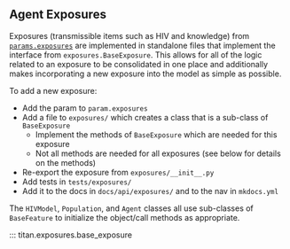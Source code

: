 ## Agent Exposures

Exposures (transmissible items such as HIV and knowledge) from [`params.exposures`](https://marshall-lab.github.io/titan-params-app/#/params#exposures-1) are implemented in standalone files that implement the interface from `exposures.BaseExposure`.  This allows for all of the logic related to an exposure to be consolidated in one place and additionally makes incorporating a new exposure into the model as simple as possible.

To add a new exposure:

* Add the param to `param.exposures`
* Add a file to `exposures/` which creates a class that is a sub-class of `BaseExposure`
    * Implement the methods of `BaseExposure` which are needed for this exposure
    * Not all methods are needed for all exposures (see below for details on the methods)
* Re-export the exposure from `exposures/__init__.py`
* Add tests in `tests/exposures/`
* Add it to the docs in `docs/api/exposures/` and to the nav in `mkdocs.yml`

The `HIVModel`, `Population`, and `Agent` classes all use sub-classes of `BaseFeature` to initialize the object/call methods as appropriate.


::: titan.exposures.base_exposure
